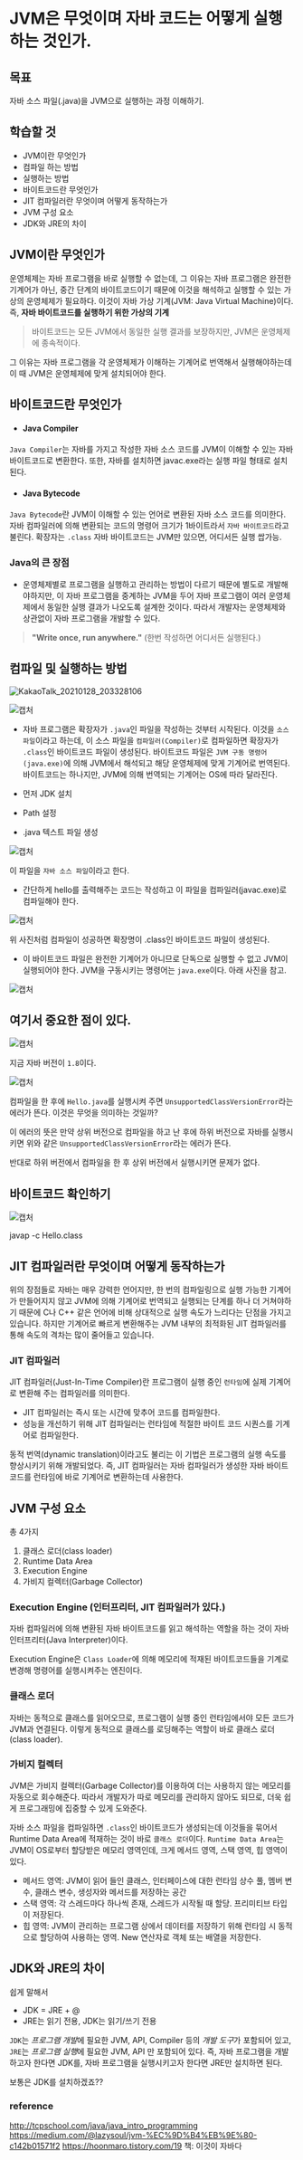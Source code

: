 # JVM은 무엇이며 자바 코드는 어떻게 실행하는 것인가.

## 목표
자바 소스 파일(.java)을 JVM으로 실행하는 과정 이해하기.

## 학습할 것

- JVM이란 무엇인가
- 컴파일 하는 방법
- 실행하는 방법
- 바이트코드란 무엇인가
- JIT 컴파일러란 무엇이며 어떻게 동작하는가
- JVM 구성 요소
- JDK와 JRE의 차이

## JVM이란 무엇인가
운영체제는 자바 프로그램을 바로 실행할 수 없는데, 그 이유는 자바 프로그램은 완전한 기계어가 아닌, 중간 단계의 바이트코드이기 때문에 이것을 해석하고 실행할 수 있는 가상의 운영체제가 필요하다. 이것이 자바 가상 기계(JVM: Java Virtual Machine)이다.
즉, **자바 바이트코드를 실행하기 위한 가상의 기계**

> 바이트코드는 모든 JVM에서 동일한 실행 결과를 보장하지만, JVM은 운영체제에 종속적이다.

그 이유는 자바 프로그램을 각 운영체제가 이해하는 기계어로 번역해서 실행해야하는데 이 때 JVM은 운영체제에 맞게 설치되어야 한다.

## 바이트코드란 무엇인가

- #### Java Compiler

`Java Compiler`는 자바를 가지고 작성한 자바 소스 코드를 JVM이 이해할 수 있는 자바 바이트코드로 변환한다.
또한, 자바를 설치하면 javac.exe라는 실행 파일 형태로 설치된다.

- #### Java Bytecode

`Java Bytecode`란 JVM이 이해할 수 있는 언어로 변환된 자바 소스 코드를 의미한다.
자바 컴파일러에 의해 변환되는 코드의 명령어 크기가 1바이트라서 `자바 바이트코드`라고 불린다. 확장자는 `.class`
자바 바이트코드는 JVM만 있으면, 어디서든 실행 쌉가능.

### Java의 큰 장점

- 운영체제별로 프로그램을 실행하고 관리하는 방법이 다르기 때문에 별도로 개발해야하지만, 이 자바 프로그램을 중계하는 JVM을 두어 자바 프로그램이 여러 운영체제에서 동일한 실행 결과가 나오도록 설계한 것이다. 따라서 개발자는 운영체제와 상관없이 자바 프로그램을 개발할 수 있다.

> **"Write once, run anywhere."** (한번 작성하면 어디서든 실행된다.)

## 컴파일 및 실행하는 방법

![KakaoTalk_20210128_203328106](https://user-images.githubusercontent.com/55525868/106133155-39612580-61a8-11eb-8b6f-e0548d421853.jpg)

![캡처](https://user-images.githubusercontent.com/55525868/106133730-023f4400-61a9-11eb-9338-ce6244d2554f.PNG)

- 자바 프로그램은 확장자가 `.java`인 파일을 작성하는 것부터 시작된다. 이것을 `소스파일`이라고 하는데, 이 소스 파일을 `컴파일러(Compiler)`로 컴파일하면 확장자가 `.class`인 바이트코드 파일이 생성된다. 바이트코드 파일은 `JVM 구동 명령어(java.exe)`에 의해 JVM에서 해석되고 해당 운영체제에 맞게 기계어로 번역된다. 바이트코드는 하나지만, JVM에 의해 번역되는 기계어는 OS에 따라 달라진다.

- 먼저 JDK 설치
- Path 설정
- .java 텍스트 파일 생성

![캡처](https://user-images.githubusercontent.com/55525868/106135881-da9dab00-61ab-11eb-957d-5790ba6591a8.PNG)

이 파일을 `자바 소스 파일`이라고 한다.

- 간단하게 hello를 출력해주는 코드는 작성하고 이 파일을 컴파일러(javac.exe)로 컴파일해야 한다.

![캡처](https://user-images.githubusercontent.com/55525868/106136201-4e3fb800-61ac-11eb-9ef0-1f13cb1cafce.PNG)

위 사진처럼 컴파일이 성공하면 확장명이 .class인 바이트코드 파일이 생성된다.

- 이 바이트코드 파일은 완전한 기계어가 아니므로 단독으로 실행할 수 없고 JVM이 실행되어야 한다. JVM을 구동시키는 명령어는 `java.exe`이다. 아래 사진을 참고.

![캡처](https://user-images.githubusercontent.com/55525868/106137550-349f7000-61ae-11eb-8c2c-2c42b8e9843a.PNG)

## 여기서 중요한 점이 있다.

![캡처](https://user-images.githubusercontent.com/55525868/107211470-ee1d0180-6a48-11eb-840c-6e1f160d8f4b.PNG)

지금 자바 버전이 `1.8`이다.

![캡처](https://user-images.githubusercontent.com/55525868/107211726-4fdd6b80-6a49-11eb-8ac0-791964398f1a.PNG)

컴파일을 한 후에 `Hello.java`를 실행시켜 주면 `UnsupportedClassVersionError`라는 에러가 뜬다.
이것은 무엇을 의미하는 것일까?

이 에러의 뜻은 만약 상위 버전으로 컴파일을 하고 난 후에 하위 버전으로 자바를 실행시키면 위와 같은 `UnsupportedClassVersionError`라는 에러가 뜬다.

반대로 하위 버전에서 컴파일을 한 후 상위 버전에서 실행시키면 문제가 없다.

## 바이트코드 확인하기

![캡처](https://user-images.githubusercontent.com/55525868/107212574-7fd93e80-6a4a-11eb-956b-748ddaea1e59.PNG)

javap -c Hello.class

## JIT 컴파일러란 무엇이며 어떻게 동작하는가
위의 장점들로 자바는 매우 강력한 언어지만, 한 번의 컴파일링으로 실행 가능한 기계어가 만들어지지 않고 JVM에 의해 기계어로 번역되고 실행되는 단계를 하나 더 거쳐야하기 때문에 C나 C++ 같은 언어에 비해 상대적으로 실행 속도가 느리다는 단점을 가지고 있습니다.
하지만 기계어로 빠르게 변환해주는 JVM 내부의 최적화된 JIT 컴파일러를 통해 속도의 격차는 많이 줄어들고 있습니다.

### JIT 컴파일러
JIT 컴파일러(Just-In-Time Compiler)란 프로그램이 실행 중인 `런타임`에 실제 기계어로 변환해 주는 컴파일러를 의미한다.

- JIT 컴파일러는 즉시 또는 시간에 맞추어 코드를 컴파일한다.
- 성능을 개선하기 위해 JIT 컴파일러는 런타임에 적절한 바이트 코드 시퀀스를 기계어로 컴파일한다.

동적 번역(dynamic translation)이라고도 불리는 이 기법은 프로그램의 실행 속도를 향상시키기 위해 개발되었다.
즉, JIT 컴파일러는 자바 컴파일러가 생성한 자바 바이트코드를 런타임에 바로 기계어로 변환하는데 사용한다.

## JVM 구성 요소
총 4가지

1. 클래스 로더(class loader)
2. Runtime Data Area
3. Execution Engine
4. 가비지 컬렉터(Garbage Collector)

### Execution Engine (인터프리터, JIT 컴파일러가 있다.)
자바 컴파일러에 의해 변환된 자바 바이트코드를 읽고 해석하는 역할을 하는 것이 자바 인터프리터(Java Interpreter)이다.

Execution Engine은 `Class Loader`에 의해 메모리에 적재된 바이트코드들을 기계로 변경해 명령어를 실행시켜주는 엔진이다.

### 클래스 로더
자바는 동적으로 클래스를 읽어오므로, 프로그램이 실행 중인 런타임에서야 모든 코드가 JVM과 연결된다.
이렇게 동적으로 클래스를 로딩해주는 역할이 바로 클래스 로더(class loader).

### 가비지 컬렉터
JVM은 가비지 컬렉터(Garbage Collector)를 이용하여 더는 사용하지 않는 메모리를 자동으로 회수해준다.
따라서 개발자가 따로 메모리를 관리하지 않아도 되므로, 더욱 쉽게 프로그래밍에 집중할 수 있게 도와준다.

자바 소스 파일을 컴파일하면 `.class`인 바이트코드가 생성되는데 이것들을 묶어서 Runtime Data Area에 적재하는 것이 바로 `클래스 로더`이다.
`Runtime Data Area`는 JVM이 OS로부터 할당받은 메모리 영역인데, 크게 메서드 영역, 스택 영역, 힙 영역이 있다.

- 메서드 영역: JVM이 읽어 들인 클래스, 인터페이스에 대한 런타임 상수 풀, 멤버 변수, 클래스 변수, 생성자와 메서드를 저장하는 공간
- 스택 영역: 각 스레드마다 하나씩 존재, 스레드가 시작될 때 할당. 프리미티브 타입이 저장된다.
- 힙 영역: JVM이 관리하는 프로그램 상에서 데이터를 저장하기 위해 런타임 시 동적으로 할당하여 사용하는 영역. New 연산자로 객체 또는 배열을 저장한다.

## JDK와 JRE의 차이
쉽게 말해서

- JDK = JRE + @
- JRE는 읽기 전용, JDK는 읽기/쓰기 전용

`JDK`는 *프로그램 개발*에 필요한 JVM, API, Compiler 등의 *개발 도구*가 포함되어 있고,
`JRE`는 *프로그램 실행*에 필요한 JVM, API 만 포함되어 있다.
즉, 자바 프로그램을 개발하고자 한다면 JDK를, 자바 프로그램을 실행시키고자 한다면 JRE만 설치하면 된다.

보통은 JDK를 설치하겠죠??

### reference
http://tcpschool.com/java/java_intro_programming
https://medium.com/@lazysoul/jvm-%EC%9D%B4%EB%9E%80-c142b01571f2
https://hoonmaro.tistory.com/19
책: 이것이 자바다
